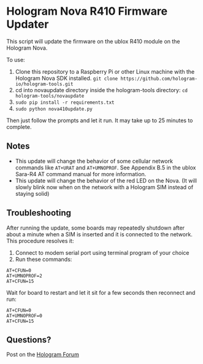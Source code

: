 # Hologram Nova R410 Firmware Updater

This script will update the firmware on the ublox R410 module on the Hologram Nova.

To use:
1) Clone this repository to a Raspberry Pi or other Linux machine with the Hologram Nova SDK installed. `git clone https://github.com/hologram-io/hologram-tools.git`
2) cd into novaupdate directory inside the hologram-tools directory: `cd hologram-tools/novaupdate`
3) `sudo pip install -r requirements.txt`
4) `sudo python nova410update.py`

Then just follow the prompts and let it run. It may take up to 25 minutes to complete.

## Notes
-   This update will change the behavior of some cellular network commands like  `AT+URAT`  and  `AT+UMNOPROF`. See Appendix B.5 in the ublox Sara-R4 AT command manual for more information.
-   This update will change the behavior of the red LED on the Nova. (It will slowly blink now when on the network with a Hologram SIM instead of staying solid)

## Troubleshooting
After running the update, some boards may repeatedly shutdown after about a minute when a SIM is inserted and it is connected to the network. This procedure resolves it:
1) Connect to modem serial port using terminal program of your choice
2) Run these commands:
```
AT+CFUN=0
AT+UMNOPROF=2
AT+CFUN=15
```
Wait for board to restart and let it sit for a few seconds then reconnect and run:
```
AT+CFUN=0
AT+UMNOPROF=0
AT+CFUN=15
```

## Questions?
Post on the [Hologram Forum](https://community.hologram.io)

